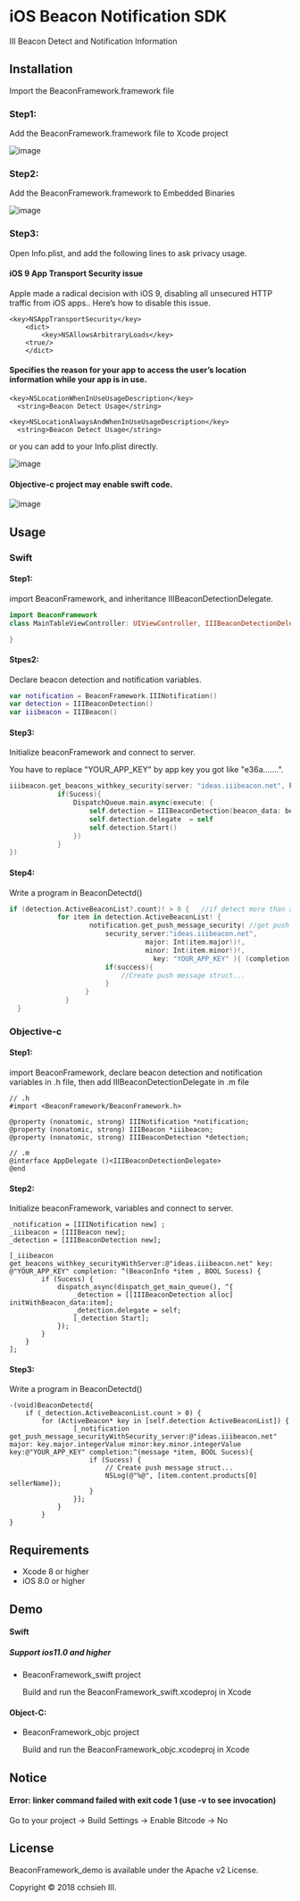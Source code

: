 # iOS Beacon Notification SDK
III Beacon Detect and Notification Information

## Installation
Import the BeaconFramework.framework file

### Step1:
Add the BeaconFramework.framework file to Xcode project

![image](https://github.com/iii-utp/BeaconFramework_ios/raw/master/BeaconFramework_demo/Image/image1.png)

### Step2:
Add the BeaconFramework.framework to Embedded Binaries

![image](https://github.com/iii-utp/BeaconFramework_ios/raw/master/BeaconFramework_demo/Image/image2.png)

### Step3:
Open Info.plist, and add the following lines to ask privacy usage.

#### iOS 9 App Transport Security issue
Apple made a radical decision with iOS 9, disabling all unsecured HTTP traffic from iOS apps..
Here’s how to disable this issue. 

    <key>NSAppTransportSecurity</key>
        <dict>
            <key>NSAllowsArbitraryLoads</key>
	    <true/>
	    </dict>

#### Specifies the reason for your app to access the user’s location information while your app is in use.
    
    <key>NSLocationWhenInUseUsageDescription</key>
	  <string>Beacon Detect Usage</string>
    
    <key>NSLocationAlwaysAndWhenInUseUsageDescription</key>
	  <string>Beacon Detect Usage</string>
    
or you can add to your Info.plist directly.

![image](https://github.com/iii-utp/BeaconFramework_ios/raw/master/BeaconFramework_demo/Image/image4.png)

#### Objective-c project may enable swift code.

![image](https://github.com/iii-utp/BeaconFramework_ios/raw/master/BeaconFramework_demo/Image/image3.png)


## Usage
### Swift
#### Step1:
import BeaconFramework, and inheritance IIIBeaconDetectionDelegate.

```swift
import BeaconFramework
class MainTableViewController: UIViewController, IIIBeaconDetectionDelegate {

}
```

#### Stpes2:
Declare beacon detection and notification variables.

```swift
var notification = BeaconFramework.IIINotification()
var detection = IIIBeaconDetection()
var iiibeacon = IIIBeacon()
```
 
#### Step3:
Initialize beaconFramework and connect to server.

You have to replace "YOUR_APP_KEY" by app key you got like "e36a.......".

```swift
iiibeacon.get_beacons_withkey_security(server: "ideas.iiibeacon.net", key: "YOUR_APP_KEY", completion: { (beacon_info: IIIBeacon.BeaconInfo, Sucess: Bool) in
            if(Sucess){                
                DispatchQueue.main.async(execute: {
                    self.detection = IIIBeaconDetection(beacon_data: beacon_info)
                    self.detection.delegate  = self
                    self.detection.Start()
                })
            }
})
```

#### Step4:
Write a program in BeaconDetectd()

```swift
if (detection.ActiveBeaconList?.count)! > 0 {   //if detect more than a beacon
            for item in detection.ActiveBeaconList! {
                    notification.get_push_message_security( //get push message from beacons
                        security_server:"ideas.iiibeacon.net",
                                  major: Int(item.major!)!,
                                  minor: Int(item.minor!)!,
                                    key: "YOUR_APP_KEY" ){ (completion,success)  -> () in
                        if(success){
                            //Create push message struct...
                        }
                   }
              }
  }
```

### Objective-c

#### Step1:
import BeaconFramework, declare beacon detection and notification variables in .h file, then add IIIBeaconDetectionDelegate in .m file


```objc
// .h
#import <BeaconFramework/BeaconFramework.h>

@property (nonatomic, strong) IIINotification *notification;
@property (nonatomic, strong) IIIBeacon *iiibeacon;
@property (nonatomic, strong) IIIBeaconDetection *detection;

// .m
@interface AppDelegate ()<IIIBeaconDetectionDelegate>
@end
```

#### Step2:
Initialize beaconFramework, variables and connect to server.

```objc
_notification = [IIINotification new] ;
_iiibeacon = [IIIBeacon new];
_detection = [IIIBeaconDetection new];

[_iiibeacon get_beacons_withkey_securityWithServer:@"ideas.iiibeacon.net" key: @"YOUR_APP_KEY" completion: ^(BeaconInfo *item , BOOL Sucess) {
        if (Sucess) {
            dispatch_async(dispatch_get_main_queue(), ^{
                _detection = [[IIIBeaconDetection alloc] initWithBeacon_data:item];
                _detection.delegate = self;
                [_detection Start];
            });
        }
    }
];
```

#### Step3:
Write a program in BeaconDetectd()

```objc
-(void)BeaconDetectd{
    if (_detection.ActiveBeaconList.count > 0) {
        for (ActiveBeacon* key in [self.detection ActiveBeaconList]) {
                [_notification get_push_message_securityWithSecurity_server:@"ideas.iiibeacon.net" major: key.major.integerValue minor:key.minor.integerValue key:@"YOUR_APP_KEY" completion:^(message *item, BOOL Sucess){
                    if (Sucess) {
                        // Create push message struct...
                        NSLog(@"%@", [item.content.products[0] sellerName]);
                    }
                }];
            }
        }
}
```


## Requirements
- Xcode 8 or higher
- iOS 8.0 or higher

## Demo
#### Swift
##### Support ios11.0 and higher
- BeaconFramework_swift project

  Build and run the BeaconFramework_swift.xcodeproj in Xcode

#### Object-C:
- BeaconFramework_objc project

  Build and run the BeaconFramework_objc.xcodeproj in Xcode

## Notice
#### Error: linker command failed with exit code 1 (use -v to see invocation)
Go to your project -> Build Settings -> Enable Bitcode -> No

## License
BeaconFramework_demo is available under the Apache v2 License.

Copyright © 2018 cchsieh III.
